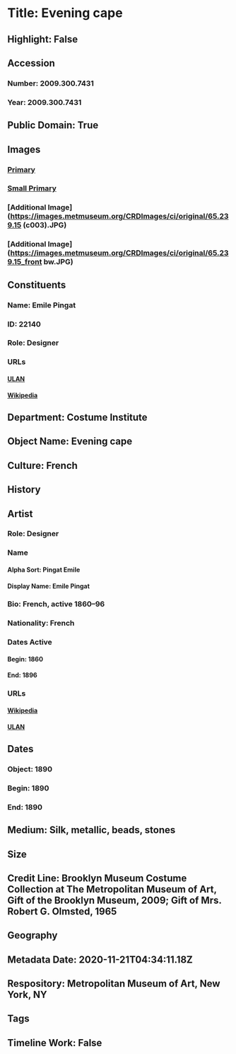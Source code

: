 # Title: Evening cape
## Highlight: False
## Accession
### Number: 2009.300.7431
### Year: 2009.300.7431
## Public Domain: True
## Images
### [Primary](https://images.metmuseum.org/CRDImages/ci/original/65.239.15_CP1.jpg)
### [Small Primary](https://images.metmuseum.org/CRDImages/ci/web-large/65.239.15_CP1.jpg)
### [Additional Image](https://images.metmuseum.org/CRDImages/ci/original/65.239.15 (c003).JPG)
### [Additional Image](https://images.metmuseum.org/CRDImages/ci/original/65.239.15_front bw.JPG)
## Constituents
### Name: Emile Pingat
### ID: 22140
### Role: Designer
### URLs
#### [ULAN](http://vocab.getty.edu/page/ulan/500332795)
#### [Wikipedia](https://www.wikidata.org/wiki/Q63150115)
## Department: Costume Institute
## Object Name: Evening cape
## Culture: French
## History
## Artist
### Role: Designer
### Name
#### Alpha Sort: Pingat Emile
#### Display Name: Emile Pingat
### Bio: French, active 1860–96
### Nationality: French
### Dates Active
#### Begin: 1860
#### End: 1896
### URLs
#### [Wikipedia](https://www.wikidata.org/wiki/Q63150115)
#### [ULAN](http://vocab.getty.edu/page/ulan/500332795)
## Dates
### Object: 1890
### Begin: 1890
### End: 1890
## Medium: Silk, metallic, beads, stones
## Size
## Credit Line: Brooklyn Museum Costume Collection at The Metropolitan Museum of Art, Gift of the Brooklyn Museum, 2009; Gift of Mrs. Robert G. Olmsted, 1965
## Geography
## Metadata Date: 2020-11-21T04:34:11.18Z
## Respository: Metropolitan Museum of Art, New York, NY
## Tags
## Timeline Work: False